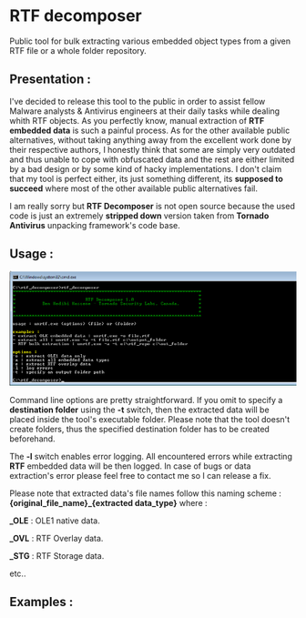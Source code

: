 # RTF decomposer

Public tool for bulk extracting various embedded object types from a given RTF file or a whole folder repository.

## Presentation :

I've decided to release this tool to the public in order to assist fellow Malware analysts & Antivirus engineers at their daily tasks while dealing whith RTF objects. As you perfectly know, manual extraction of <b>RTF embedded data</b> is such a painful process. As for the other available public alternatives, without taking anything away from the excellent work done by their respective authors, I honestly think that some are simply very outdated and thus unable to cope with obfuscated data and the rest are either limited by a bad design or by some kind of hacky implementations. I don't claim that my tool is perfect either, its just something different, its <b>supposed to succeed</b> where most of the other available public alternatives fail.

I am really sorry but <b>RTF Decomposer</b> is not open source because the used code is just an extremely <b>stripped down</b> version taken from <b>Tornado Antivirus</b> unpacking framework's code base.


## Usage :


![](pictures/rtf_decomp.png)

Command line options are pretty straightforward. If you omit to specify a <b>destination folder</b> using the <b>-t</b> switch, then the extracted data will be placed inside the tool's executable folder. Please note that the tool doesn't create folders, thus the specified destination folder has to be created beforehand. 

The <b>-l</b> switch enables error logging. All encountered errors while extracting <b>RTF</b> embedded data will be then logged. In case of bugs or data extraction's error please feel free to contact me so I can release a fix.

Please note that extracted data's file names follow this naming scheme : <b>{original_file_name}_{extracted data_type}</b> where :

<b>_OLE</b> : OLE1 native data.

<b>_OVL</b> : RTF Overlay data.

<b>_STG</b> : RTF Storage data.


etc..

## Examples :




